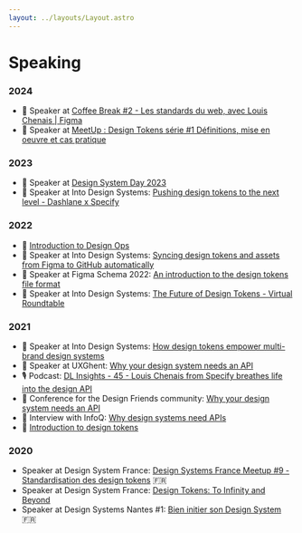 ```yaml
---
layout: ../layouts/Layout.astro
---
```


# Speaking

### 2024

- 👥 Speaker at [Coffee Break #2 - Les standards du web, avec Louis Chenais | Figma](https://www.youtube.com/watch?v=NzQPPM5JHiU)
- 👥 Speaker at [MeetUp : Design Tokens série #1 Définitions, mise en oeuvre et cas pratique](https://youtu.be/mwng4iaua-s?si=HjmZw9OTK0Fc73sX&t=1900)

### 2023

- 👥 Speaker at [Design System Day 2023](https://noti.st/louischenais/AVgBDp/how-design-tokens-empower-brand-consistency-at-scale)
- 👥 Speaker at Into Design Systems: [Pushing design tokens to the next level - Dashlane x Specify](https://www.youtube.com/watch?v=WddIeXUvVEY)

### 2022

- 📝 [Introduction to Design Ops](https://specifyapp.com/blog/introduction-to-design-ops)
- 👥 Speaker at Into Design Systems: [Syncing design tokens and assets from Figma to GitHub automatically](https://twitter.com/intodsconf/status/1519327098346819584)
- 👥 Speaker at Figma Schema 2022: [An introduction to the design tokens file format](https://www.youtube.com/watch?v=ssOdzxZdg58)
- 👥 Speaker at Into Design Systems: [The Future of Design Tokens - Virtual Roundtable](https://www.youtube.com/watch?v=b0UK-j9YXxE)

### 2021

- 👥 Speaker at Into Design Systems: [How design tokens empower multi-brand design systems](https://www.youtube.com/watch?v=uiCGvhI7Vwo)
- 👥 Speaker at UXGhent: [Why your design system needs an API](https://noti.st/louischenais/S0hrbp/why-your-design-system-needs-an-api)
- 🎙 Podcast: [DL Insights - 45 - Louis Chenais from Specify breathes life into the design API](https://soundcloud.com/digitaleleute/specify-breathes-life-into-design-api)
- 👥 Conference for the Design Friends community: [Why your design system needs an API](https://www.meetup.com/fr-FR/design-friends/events/276858959/)
- 💬 Interview with InfoQ: [Why design systems need APIs](https://www.infoq.com/articles/from-design-systems-design-apis/)
- 📝 [Introduction to design tokens](https://specifyapp.com/blog/introduction-to-design-tokens)

### 2020

- Speaker at Design System France: [Design Systems France Meetup #9 - Standardisation des design tokens](https://www.youtube.com/watch?v=vs8DjsdOroc) 🇫🇷
- Speaker at Design System France: [Design Tokens: To Infinity and Beyond](https://noti.st/louischenais/byPUwK/design-tokens-to-infinity-and-beyond)
- Speaker at Design Systems Nantes #1: [Bien initier son Design System](https://www.youtube.com/watch?v=P9j-i_yhCM4) 🇫🇷
